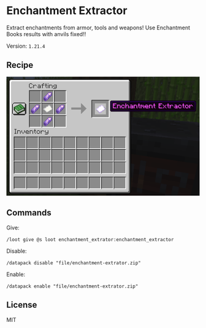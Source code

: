 # Enchantment Extractor

Extract enchantments from armor, tools and weapons!
Use Enchantment Books results with anvils fixed!!

Version: `1.21.4`

## Recipe

![recipe](https://raw.githubusercontent.com/lullaby6/enchantment-extractor-data-pack/refs/heads/main/images/recipe.png)

## Commands

Give:

```mcfunction
/loot give @s loot enchantment_extrator:enchantment_extractor
```

Disable:

```mcfunction
/datapack disable "file/enchantment-extrator.zip"
```

Enable:

```mcfunction
/datapack enable "file/enchantment-extrator.zip"
```

## License

MIT